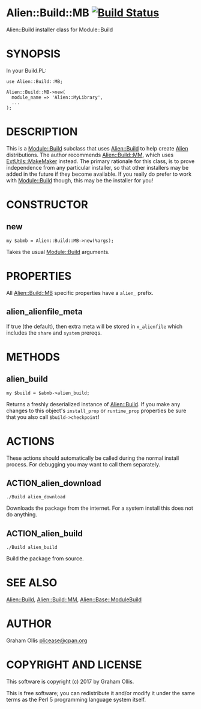 # Alien::Build::MB [![Build Status](https://secure.travis-ci.org/plicease/Alien-Build-MB.png)](http://travis-ci.org/plicease/Alien-Build-MB)

Alien::Build installer class for Module::Build

# SYNOPSIS

In your Build.PL:

    use Alien::Build::MB;
    
    Alien::Build::MB->new(
      module_name => 'Alien::MyLibrary',
      ...
    );

# DESCRIPTION

This is a [Module::Build](https://metacpan.org/pod/Module::Build) subclass that uses [Alien::Build](https://metacpan.org/pod/Alien::Build) to
help create [Alien](https://metacpan.org/pod/Alien) distributions.  The author recommends
[Alien::Build::MM](https://metacpan.org/pod/Alien::Build::MM), which uses [ExtUtils::MakeMaker](https://metacpan.org/pod/ExtUtils::MakeMaker) instead.
The primary rationale for this class, is to prove independence
from any particular installer, so that other installers may be
added in the future if they become available.  If you really do
prefer to work with [Module::Build](https://metacpan.org/pod/Module::Build) though, this may be the 
installer for you!

# CONSTRUCTOR

## new

    my $abmb = Alien::Build::MB->new(%args);

Takes the usual [Module::Build](https://metacpan.org/pod/Module::Build) arguments.

# PROPERTIES

All [Alien::Build::MB](https://metacpan.org/pod/Alien::Build::MB) specific properties have a `alien_` prefix.

## alien\_alienfile\_meta

If true (the default), then extra meta will be stored in `x_alienfile` which includes
the `share` and `system` prereqs.

# METHODS

## alien\_build

    my $build = $abmb->alien_build;

Returns a freshly deserialized instance of [Alien::Build](https://metacpan.org/pod/Alien::Build).  If you make
any changes to this object's `install_prop` or `runtime_prop` properties
be sure that you also call `$build->checkpoint`!

# ACTIONS

These actions should automatically be called during the normal install
process.  For debugging you may want to call them separately.

## ACTION\_alien\_download

    ./Build alien_download

Downloads the package from the internet.  For a system install this does
not do anything.

## ACTION\_alien\_build

    ./Build alien_build

Build the package from source.

# SEE ALSO

[Alien::Build](https://metacpan.org/pod/Alien::Build), [Alien::Build::MM](https://metacpan.org/pod/Alien::Build::MM), [Alien::Base::ModuleBuild](https://metacpan.org/pod/Alien::Base::ModuleBuild)

# AUTHOR

Graham Ollis <plicease@cpan.org>

# COPYRIGHT AND LICENSE

This software is copyright (c) 2017 by Graham Ollis.

This is free software; you can redistribute it and/or modify it under
the same terms as the Perl 5 programming language system itself.
